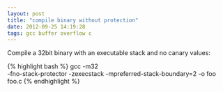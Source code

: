 ```yaml
---
layout: post
title: "compile binary without protection"
date: 2012-09-25 14:19:28
tags: gcc buffer overflow c
---
```


</p>
Compile a 32bit binary with an executable stack and no canary values:

{% highlight bash %}
gcc -m32                      
    -fno-stack-protector
    -zexecstack
    -mpreferred-stack-boundary=2
    -o foo foo.c
{% endhighlight %}<p>
